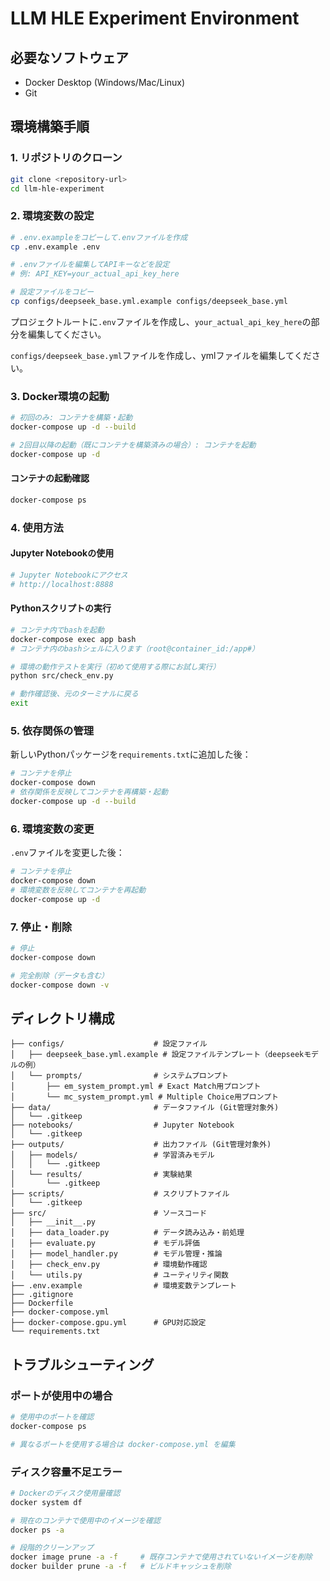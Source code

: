 # LLM HLE Experiment Environment

## 必要なソフトウェア

- Docker Desktop (Windows/Mac/Linux)
- Git

## 環境構築手順

### 1. リポジトリのクローン
```bash
git clone <repository-url>
cd llm-hle-experiment
```

### 2. 環境変数の設定
```bash
# .env.exampleをコピーして.envファイルを作成
cp .env.example .env

# .envファイルを編集してAPIキーなどを設定
# 例: API_KEY=your_actual_api_key_here

# 設定ファイルをコピー
cp configs/deepseek_base.yml.example configs/deepseek_base.yml
```

プロジェクトルートに`.env`ファイルを作成し、`your_actual_api_key_here`の部分を編集してください。

`configs/deepseek_base.yml`ファイルを作成し、ymlファイルを編集してください。

### 3. Docker環境の起動
```bash
# 初回のみ: コンテナを構築・起動
docker-compose up -d --build

# 2回目以降の起動（既にコンテナを構築済みの場合）: コンテナを起動
docker-compose up -d
```
#### コンテナの起動確認
```bash
docker-compose ps
```

### 4. 使用方法

#### Jupyter Notebookの使用
```bash
# Jupyter Notebookにアクセス
# http://localhost:8888
```

#### Pythonスクリプトの実行
```bash
# コンテナ内でbashを起動
docker-compose exec app bash
# コンテナ内のbashシェルに入ります（root@container_id:/app#）

# 環境の動作テストを実行（初めて使用する際にお試し実行）
python src/check_env.py

# 動作確認後、元のターミナルに戻る
exit
```

### 5. 依存関係の管理

新しいPythonパッケージを`requirements.txt`に追加した後：
```bash
# コンテナを停止
docker-compose down
# 依存関係を反映してコンテナを再構築・起動
docker-compose up -d --build
```

### 6. 環境変数の変更

`.env`ファイルを変更した後：
```bash
# コンテナを停止
docker-compose down
# 環境変数を反映してコンテナを再起動
docker-compose up -d
```

### 7. 停止・削除
```bash
# 停止
docker-compose down

# 完全削除（データも含む）
docker-compose down -v
```

## ディレクトリ構成

```
├── configs/                    # 設定ファイル
│   ├── deepseek_base.yml.example # 設定ファイルテンプレート（deepseekモデルの例）
│   └── prompts/                # システムプロンプト
│       ├── em_system_prompt.yml # Exact Match用プロンプト
│       └── mc_system_prompt.yml # Multiple Choice用プロンプト
├── data/                       # データファイル (Git管理対象外)
│   └── .gitkeep
├── notebooks/                  # Jupyter Notebook
│   └── .gitkeep
├── outputs/                    # 出力ファイル (Git管理対象外)
│   ├── models/                 # 学習済みモデル
│   │   └── .gitkeep
│   └── results/                # 実験結果
│       └── .gitkeep
├── scripts/                    # スクリプトファイル
│   └── .gitkeep
├── src/                        # ソースコード
│   ├── __init__.py
│   ├── data_loader.py          # データ読み込み・前処理
│   ├── evaluate.py             # モデル評価
│   ├── model_handler.py        # モデル管理・推論
│   ├── check_env.py            # 環境動作確認
│   └── utils.py                # ユーティリティ関数
├── .env.example                # 環境変数テンプレート
├── .gitignore
├── Dockerfile
├── docker-compose.yml
├── docker-compose.gpu.yml      # GPU対応設定
└── requirements.txt
```

## トラブルシューティング

### ポートが使用中の場合
```bash
# 使用中のポートを確認
docker-compose ps

# 異なるポートを使用する場合は docker-compose.yml を編集
```

### ディスク容量不足エラー
```bash
# Dockerのディスク使用量確認
docker system df

# 現在のコンテナで使用中のイメージを確認
docker ps -a

# 段階的クリーンアップ
docker image prune -a -f     # 既存コンテナで使用されていないイメージを削除
docker builder prune -a -f   # ビルドキャッシュを削除
```